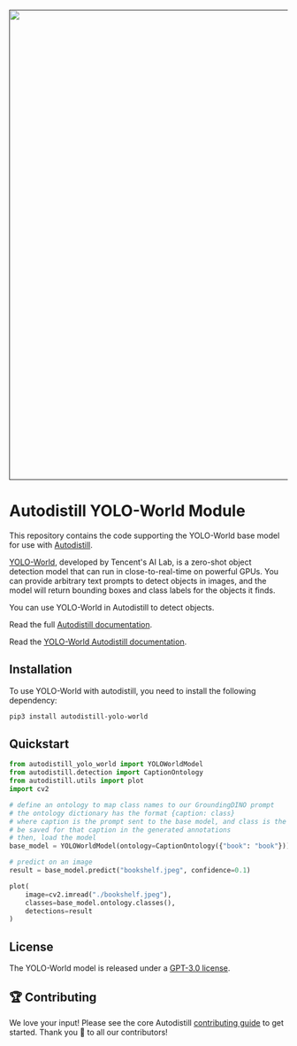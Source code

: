 <div align="center">
  <p>
    <a align="center" href="" target="_blank">
      <img
        width="850"
        src="https://media.roboflow.com/open-source/autodistill/autodistill-banner.png"
      >
    </a>
  </p>
</div>

# Autodistill YOLO-World Module

This repository contains the code supporting the YOLO-World base model for use with [Autodistill](https://github.com/autodistill/autodistill).

[YOLO-World](https://github.com/AILab-CVC/YOLO-World), developed by Tencent's AI Lab, is a zero-shot object detection model that can run in close-to-real-time on powerful GPUs. You can provide arbitrary text prompts to detect objects in images, and the model will return bounding boxes and class labels for the objects it finds.

You can use YOLO-World in Autodistill to detect objects.

Read the full [Autodistill documentation](https://autodistill.github.io/autodistill/).

Read the [YOLO-World Autodistill documentation](https://autodistill.github.io/autodistill/base_models/yolo_world/).

## Installation

To use YOLO-World with autodistill, you need to install the following dependency:

```bash
pip3 install autodistill-yolo-world
```

## Quickstart

```python
from autodistill_yolo_world import YOLOWorldModel
from autodistill.detection import CaptionOntology
from autodistill.utils import plot
import cv2

# define an ontology to map class names to our GroundingDINO prompt
# the ontology dictionary has the format {caption: class}
# where caption is the prompt sent to the base model, and class is the label that will
# be saved for that caption in the generated annotations
# then, load the model
base_model = YOLOWorldModel(ontology=CaptionOntology({"book": "book"}))

# predict on an image
result = base_model.predict("bookshelf.jpeg", confidence=0.1)

plot(
    image=cv2.imread("./bookshelf.jpeg"),
    classes=base_model.ontology.classes(),
    detections=result
)
```


## License

The YOLO-World model is released under a [GPT-3.0 license](https://github.com/AILab-CVC/YOLO-World).

## 🏆 Contributing

We love your input! Please see the core Autodistill [contributing guide](https://github.com/autodistill/autodistill/blob/main/CONTRIBUTING.md) to get started. Thank you 🙏 to all our contributors!